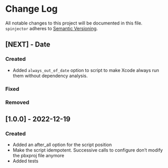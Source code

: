 # Change Log
All notable changes to this project will be documented in this file.
`spinjector` adheres to [Semantic Versioning](http://semver.org/).

## [NEXT] - Date

### Created

- Added `always_out_of_date` option to script to make Xcode always run them without dependency analysis.

### Fixed

### Removed

## [1.0.0] - 2022-12-19

### Created

- Added an after_all option for the script position
- Make the script idempotent. Successive calls to configure don’t modify the pbxproj file anymore
- Added tests


